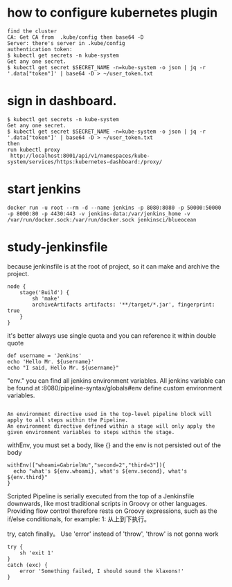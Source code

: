 # how to configure kubernetes plugin
```
find the cluster
CA: Get CA from  .kube/config then base64 -D
Server: there's server in .kube/config
authentication token:
$ kubectl get secrets -n kube-system
Get any one secret.
$ kubectl get secret $SECRET_NAME -n=kube-system -o json | jq -r '.data["token"]' | base64 -D > ~/user_token.txt
```

# sign in dashboard.
```
$ kubectl get secrets -n kube-system
Get any one secret.
$ kubectl get secret $SECRET_NAME -n=kube-system -o json | jq -r '.data["token"]' | base64 -D > ~/user_token.txt
then
run kubectl proxy
 http://localhost:8001/api/v1/namespaces/kube-system/services/https:kubernetes-dashboard:/proxy/
```

# start jenkins
```
docker run -u root --rm -d --name jenkins -p 8080:8080 -p 50000:50000 -p 8000:80 -p 4430:443 -v jenkins-data:/var/jenkins_home -v /var/run/docker.sock:/var/run/docker.sock jenkinsci/blueocean
```

# study-jenkinsfile

because jenkinsfile is at the root of project, so it can make and archive the project.
```
node {
    stage('Build') {
        sh 'make'
        archiveArtifacts artifacts: '**/target/*.jar', fingerprint: true
    }
}
```

it's better always use single quota and you can reference it within double quote
```
def username = 'Jenkins'
echo 'Hello Mr. ${username}'
echo "I said, Hello Mr. ${username}"
```
"env." you can find all jenkins environment variables. All jenkins variable can be found at  <jenkins url>:8080/pipeline-syntax/globals#env
define custom environment variables.
```

An environment directive used in the top-level pipeline block will apply to all steps within the Pipeline.
An environment directive defined within a stage will only apply the given environment variables to steps within the stage.

```
withEnv, you must set a body, like {} and the env is not persisted out of the body
```
withEnv(["whoami=GabrielWu","second=2","third=3"]){
  echo "what's ${env.whoami}, what's ${env.second}, what's ${env.third}"
}
```
Scripted Pipeline is serially executed from the top of a Jenkinsfile downwards, like most traditional scripts in Groovy or other languages. Providing flow control therefore rests on Groovy expressions, such as the if/else conditionals, for example:
1: 从上到下执行。


try, catch finally。 Use 'error' instead of 'throw', 'throw' is not gonna work
```
try {
    sh 'exit 1'
}
catch (exc) {
    error 'Something failed, I should sound the klaxons!'
}
```

